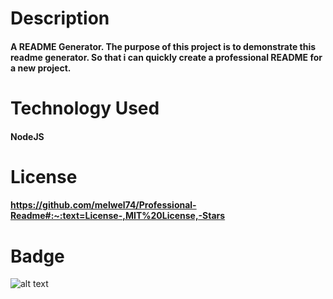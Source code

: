 # Description

#### A README Generator. The purpose of this project is to demonstrate this readme generator. So that i can quickly create a professional README for a new project.

# Technology Used

#### NodeJS
# License

#### https://github.com/melwel74/Professional-Readme#:~:text=License-,MIT%20License,-Stars

# Badge

![ alt text](https://img.shields.io/badge/Nodejs-MIT-color?style=&logo=)

